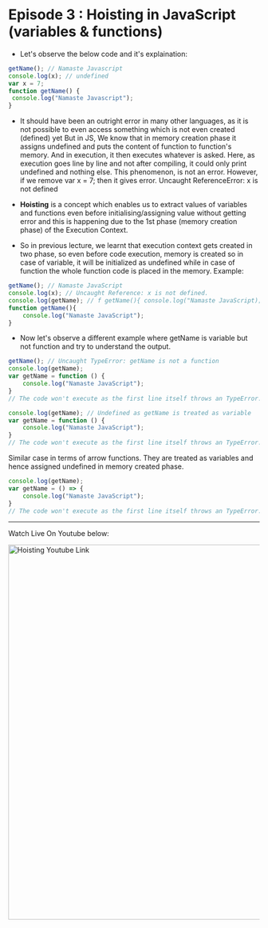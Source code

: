 # Episode 3 : Hoisting in JavaScript (variables & functions)

* Let's observe the below code and it's explaination:
```js
getName(); // Namaste Javascript
console.log(x); // undefined
var x = 7;
function getName() {
 console.log("Namaste Javascript");
}
```

* It should have been an outright error in many other languages, as it is not possible to even access something which is not even created (defined) yet But in JS, We know that in memory creation phase it assigns undefined and puts the content of function to function's memory. And in execution, it then executes whatever is asked. Here, as execution goes line by line and not after compiling, it could only print undefined and nothing else. This phenomenon, is not an error. However, if we remove var x = 7; then it gives error. Uncaught ReferenceError: x is not defined

* **Hoisting** is a concept which enables us to extract values of variables and functions even before initialising/assigning value without getting error and this is happening due to the 1st phase (memory creation phase) of the Execution Context.

* So in previous lecture, we learnt that execution context gets created in two phase, so even before code execution, memory is created so in case of variable, it will be initialized as undefined while in case of function the whole function code is placed in the memory. Example:

```js
getName(); // Namaste JavaScript
console.log(x); // Uncaught Reference: x is not defined.
console.log(getName); // f getName(){ console.log("Namaste JavaScript); }
function getName(){
    console.log("Namaste JavaScript");
}
```

* Now let's observe a different example where getName is variable but not function and try to understand the output.
```js
getName(); // Uncaught TypeError: getName is not a function
console.log(getName);
var getName = function () {  
    console.log("Namaste JavaScript");
}
// The code won't execute as the first line itself throws an TypeError.
```
```js
console.log(getName); // Undefined as getName is treated as variable
var getName = function () {  
    console.log("Namaste JavaScript");
}
// The code won't execute as the first line itself throws an TypeError.
```
Similar case in terms of arrow functions. They are treated as variables and hence assigned undefined in memory created phase.
```js
console.log(getName);
var getName = () => {  
    console.log("Namaste JavaScript");
}
// The code won't execute as the first line itself throws an TypeError.
```
<hr>

Watch Live On Youtube below:

<a href="https://www.youtube.com/watch?v=Fnlnw8uY6jo&ab_channel=AkshaySaini" target="_blank"><img src="https://img.youtube.com/vi/Fnlnw8uY6jo/0.jpg" width="750"
alt="Hoisting Youtube Link"/></a>
